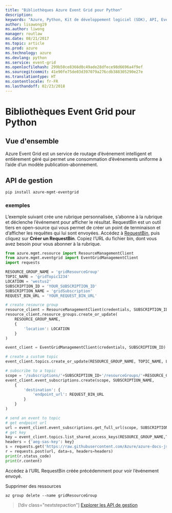```yaml
---
title: "Bibliothèques Azure Event Grid pour Python"
description: 
keywords: "Azure, Python, Kit de développement logiciel (SDK), API, Event Grid"
author: lisawong19
ms.author: liwong
manager: routlaw
ms.date: 08/21/2017
ms.topic: article
ms.prod: azure
ms.technology: azure
ms.devlang: python
ms.service: event-grid
ms.openlocfilehash: 299b50ce8366d0c49ade28dfece98d6696a4f9ef
ms.sourcegitcommit: 41e90fe75de03d397079a276cdb388305290e27e
ms.translationtype: HT
ms.contentlocale: fr-FR
ms.lasthandoff: 02/23/2018
---
```

# <a name="event-grid-libraries-for-python"></a>Bibliothèques Event Grid pour Python

## <a name="overview"></a>Vue d'ensemble
Azure Event Grid est un service de routage d’événement intelligent et entièrement géré qui permet une consommation d’événements uniforme à l’aide d’un modèle publication-abonnement.

## <a name="management-api"></a>API de gestion
```bash
pip install azure-mgmt-eventgrid
```

### <a name="example"></a>exemples
L’exemple suivant crée une rubrique personnalisée, s’abonne à la rubrique et déclenche l’événement pour afficher le résultat. RequestBin est un outil tiers en open-source qui vous permet de créer un point de terminaison et d’afficher les requêtes qui lui sont envoyées. Accédez à [RequestBin](https://requestb.in/), puis cliquez sur **Créer un RequestBin**. Copiez l’URL du fichier bin, dont vous avez besoin pour vous abonner à la rubrique.

```python
from azure.mgmt.resource import ResourceManagementClient
from azure.mgmt.eventgrid import EventGridManagementClient
import requests

RESOURCE_GROUP_NAME = 'gridResourceGroup'
TOPIC_NAME = 'gridTopic1234'
LOCATION = 'westus2'
SUBSCRIPTION_ID = 'YOUR_SUBSCRIPTION_ID'
SUBSCRIPTION_NAME = 'gridSubscription'
REQUEST_BIN_URL = 'YOUR_REQUEST_BIN_URL'

# create resource group
resource_client = ResourceManagementClient(credentials, SUBSCRIPTION_ID)
resource_client.resource_groups.create_or_update(
    RESOURCE_GROUP_NAME,
    {
        'location': LOCATION
    }
)

event_client = EventGridManagementClient(credentials, SUBSCRIPTION_ID)

# create a custom topic
event_client.topics.create_or_update(RESOURCE_GROUP_NAME, TOPIC_NAME, LOCATION)

# subscribe to a topic
scope = '/subscriptions/'+SUBSCRIPTION_ID+'/resourceGroups/'+RESOURCE_GROUP_NAME+'/providers/Microsoft.EventGrid/topics/'+TOPIC_NAME
event_client.event_subscriptions.create(scope, SUBSCRIPTION_NAME,
    {
        'destination': {
            'endpoint_url': REQUEST_BIN_URL
        }
    }
)

# send an event to topic
# get endpoint url
url = event_client.event_subscriptions.get_full_url(scope, SUBSCRIPTION_NAME).endpoint_url
# get key
key = event_client.topics.list_shared_access_keys(RESOURCE_GROUP_NAME,TOPIC_NAME).key1
headers = {'aeg-sas-key': key}
s = requests.get('https://raw.githubusercontent.com/Azure/azure-docs-json-samples/master/event-grid/customevent.json')
r = requests.post(url, data=s, headers=headers)
print(r.status_code)
print(r.content)
```
Accédez à l’URL RequestBin créée précédemment pour voir l’événement envoyé.

Supprimer des ressources
```azurecli-interactive
az group delete --name gridResourceGroup
```

> [!div class="nextstepaction"]
> [Explorer les API de gestion](/python/api/overview/azure/eventgrid/management)

